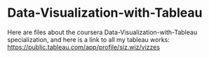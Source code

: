# Data-Visualization-with-Tableau

Here are files about the coursera Data-Visualization-with-Tableau specialization, and here is a link to all my tableau works: https://public.tableau.com/app/profile/siz.wiz/vizzes
